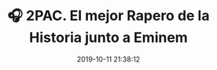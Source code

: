 ---
author_profile: false
title: "🎧 2PAC. El mejor Rapero de la Historia junto a Eminem"
description: "🎧 2PAC. El mejor Rapero de la Historia junto a Eminem"
excerpt: "🎧 2PAC. El mejor Rapero de la Historia junto a Eminem"
header:
  video:
    id: playlist?list=PLC0w3lEHx2SF3NsbnqnLbWBWyF_3g0cjZ
    provider: youtube
comments: false
date: 2019-10-11 21:38:12
tags:
- Rap
- Estadounidense
categories:
- Música
sidebar:
- title: "📻 Gramola "
  nav: radio
---